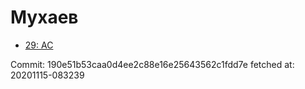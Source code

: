# Мухаев
- [29: AC](29.md)

Commit: 190e51b53caa0d4ee2c88e16e25643562c1fdd7e
 fetched at: 20201115-083239
